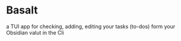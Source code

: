 # Basalt
a TUI app for checking, adding, editing your tasks (to-dos) form your Obsidian valut in the Cli 

